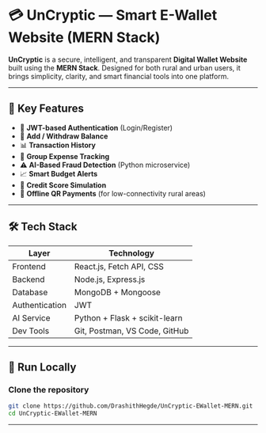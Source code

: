 # 💳 UnCryptic — Smart E-Wallet Website (MERN Stack)

**UnCryptic** is a secure, intelligent, and transparent **Digital Wallet Website** built using the **MERN Stack**. Designed for both rural and urban users, it brings simplicity, clarity, and smart financial tools into one platform.

---

## 🌟 Key Features

- 🔐 **JWT-based Authentication** (Login/Register)
- 💸 **Add / Withdraw Balance**
- 📊 **Transaction History**
- 👥 **Group Expense Tracking**
- ⚠️ **AI-Based Fraud Detection** (Python microservice)
- 📈 **Smart Budget Alerts**
- 🧠 **Credit Score Simulation**
- 📶 **Offline QR Payments** (for low-connectivity rural areas)

---

## 🛠 Tech Stack

| Layer         | Technology                    |
|---------------|-------------------------------|
| Frontend      | React.js, Fetch API, CSS      |
| Backend       | Node.js, Express.js           |
| Database      | MongoDB + Mongoose            |
| Authentication| JWT                           |
| AI Service    | Python + Flask + scikit-learn |
| Dev Tools     | Git, Postman, VS Code, GitHub |

---

## 🚀 Run Locally

### Clone the repository
```bash
git clone https://github.com/DrashithHegde/UnCryptic-EWallet-MERN.git
cd UnCryptic-EWallet-MERN
```

---
